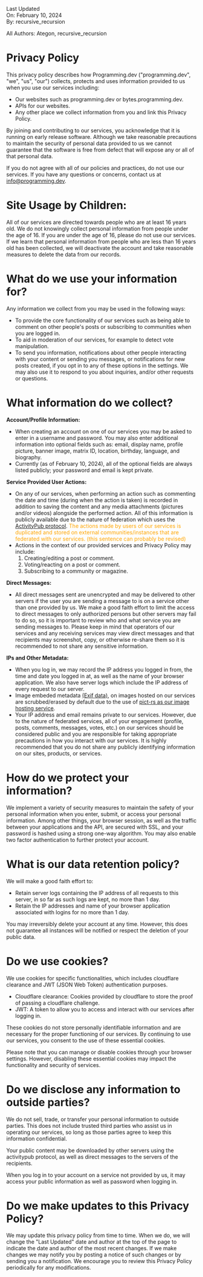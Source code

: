 Last Updated  
On: February 10, 2024  
By: recursive_recursion

All Authors: Ategon, recursive_recursion

# Privacy Policy
This privacy policy describes how Programming.dev ("programming.dev", "we", "us", "our") collects, protects and uses information provided to us when you use our services including:
- Our websites such as programming.dev or bytes.programming.dev.
- APIs for our websites.
- Any other place we collect information from you and link this Privacy Policy.

By joining and contributing to our services, you acknowledge that it is running on early release software. Although we take reasonable precautions to maintain the security of personal data provided to us we cannot guarantee that the software is free from defect that will expose any or all of that personal data.

If you do not agree with all of our policies and practices, do not use our services. If you have any questions or concerns, contact us at info@programming.dev.

# Site Usage by Children:
All of our services are directed towards people who are at least 16 years old. We do not knowingly collect personal information from people under the age of 16. If you are under the age of 16, please do not use our services. If we learn that personal information from people who are less than 16 years old has been collected, we will deactivate the account and take reasonable measures to delete the data from our records.

# What do we use your information for?
Any information we collect from you may be used in the following ways:

- To provide the core functionality of our services such as being able to comment on other people's posts or subscribing to communities when you are logged in.
- To aid in moderation of our services, for example to detect vote manipulation.
- To send you information, notifications about other people interacting with your content or sending you messages, or notifications for new posts created, if you opt in to any of these options in the settings. We may also use it to respond to you about inquiries, and/or other requests or questions.

# What information do we collect?
**Account/Profile Information:**
  - When creating an account on one of our services you may be asked to enter in a username and password. You may also enter additional information into optional fields such as: email, display name, profile picture, banner image, matrix ID, location, birthday, language, and biography. 
  - Currently (as of February 10, 2024), all of the optional fields are always listed publicly; your password and email is kept private.

**Service Provided User Actions:**
- On any of our services, when performing an action such as commenting the date and time (during when the action is taken) is recorded in addition to saving the content and any media attachments (pictures and/or videos) alongside the performed action. All of this information is publicly available due to the nature of federation which uses the [ActivityPub protocol](https://en.wikipedia.org/wiki/ActivityPub). <font color= "orange">The actions made by users of our services is duplicated and stored on external communities/instances that are federated with our services. (this sentence can probably be revised)</font>
- Actions in the context of our provided services and Privacy Policy may include:
  1. Creating/editing a post or comment.
  2. Voting/reacting on a post or comment.
  3. Subscribing to a community or magazine.

**Direct Messages:**
- All direct messages sent are unencrypted and may be delivered to other servers if the user you are sending a message to is on a service other than one provided by us. We make a good faith effort to limit the access to direct messages to only authorized persons but other servers may fail to do so, so it is important to review who and what service you are sending messages to. Please keep in mind that operators of our services and any receiving services may view direct messages and that recipients may screenshot, copy, or otherwise re-share them so it is recommended to not share any sensitive information.

**IPs and Other Metadata:**
- When you log in, we may record the IP address you logged in from, the time and date you logged in at, as well as the name of your browser application. We also have server logs which include the IP address of every request to our server.
- Image embeded metadata [(Exif data)](https://en.wikipedia.org/wiki/Exif), on images hosted on our services are scrubbed/erased by default due to the use of [pict-rs as our image hosting service](https://git.asonix.dog/asonix/pict-rs/src/branch/main).
- Your IP address and email remains private to our services. However, due to the nature of federated services, all of your engagement (profile, posts, comments, messages, votes, etc.) on our services should be considered public and you are responsible for taking appropriate precautions in how you interact with our services. It is highly recommended that you do not share any publicly identifying information on our sites, products, or services.

# How do we protect your information?
We implement a variety of security measures to maintain the safety of your personal information when you enter, submit, or access your personal information. Among other things, your browser session, as well as the traffic between your applications and the API, are secured with SSL, and your password is hashed using a strong one-way algorithm. You may also enable two factor authentication to further protect your account.

# What is our data retention policy?
We will make a good faith effort to:
- Retain server logs containing the IP address of all requests to this server, in so far as such logs are kept, no more than 1 day.
- Retain the IP addresses and name of your browser application associated with logins for no more than 1 day.

You may irreversibly delete your account at any time. However, this does not guarantee all instances will be notified or respect the deletion of your public data.

# Do we use cookies?
We use cookies for specific functionalities, which includes cloudflare clearance and JWT (JSON Web Token) authentication purposes.
- Cloudflare clearance: Cookies provided by cloudflare to store the proof of passing a cloudflare challenge.
- JWT: A token to allow you to access and interact with our services after logging in.

These cookies do not store personally identifiable information and are necessary for the proper functioning of our services. By continuing to use our services, you consent to the use of these essential cookies.

Please note that you can manage or disable cookies through your browser settings. However, disabling these essential cookies may impact the functionality and security of services.

# Do we disclose any information to outside parties?
We do not sell, trade, or transfer your personal information to outside parties. This does not include trusted third parties who assist us in operating our services, so long as those parties agree to keep this information confidential.

Your public content may be downloaded by other servers using the activitypub protocol, as well as direct messages to the servers of the recipients.

When you log in to your account on a service not provided by us, it may access your public information as well as password when logging in.

# Do we make updates to this Privacy Policy?
We may update this privacy policy from time to time. When we do, we will change the "Last Updated" date and author at the top of the page to indicate the date and author of the most recent changes. If we make changes we may notify you by posting a notice of such changes or by sending you a notification. We encourage you to review this Privacy Policy periodically for any modifications.
